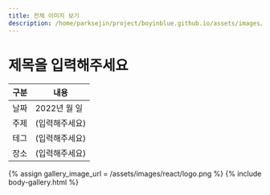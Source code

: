 ```yaml
---
title: 전체 이미지 보기
description: /home/parksejin/project/boyinblue.github.io/assets/images/react
---
```



제목을 입력해주세요
===


|구분|내용|
|---|---|
|날짜|2022년 월 일|
|주제|(입력해주세요)|
|테그|(입력해주세요)|
|장소|(입력해주세요)|


{% assign gallery_image_url = /assets/images/react/logo.png %}
{% include body-gallery.html %}
